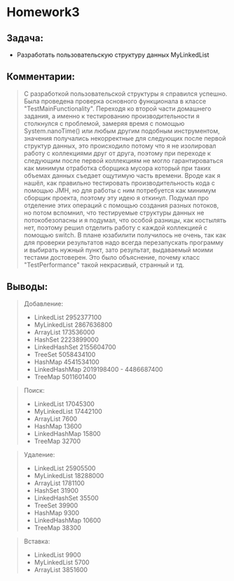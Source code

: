 # Homework3

## Задача: 
* Разработать пользовательскую структуру данных MyLinkedList

## Комментарии:
>С разработкой пользовательской структуры я справился успешно. Была
> проведена проверка основного функционала в классе
> "TestMainFunctionality". Переходя ко второй части домашнего задания, а
> именно к тестированию производительности я столкнулся с проблемой,
> замеряя время с помощью System.nanoTime() или любым другим подобным инструментом,
> значения получались некорректные для следующих после первой структур
> данных, это происходило потому что я не изолировал работу с коллекциями друг от друга, поэтому при 
> переходе к следующим после первой коллекциям не могло гарантироваться как минимум отработка сборщика
> мусора который при таких объемах данных съедает ощутимую часть времени. Вроде как я нашёл, как правильно
> тестировать производительность кода с помощью JMH, но для работы с ним потребуется как минимум сборщик
> проекта, поэтому эту идею я откинул. Подумал про отделение этих операций с помощью создания разных потоков, но
> потом вспомнил, что тестируемые структуры данных не потокобезопасны и я подумал, что особой разницы, как костылять
> нет, поэтому решил отделить работу с каждой коллекцией с помощью switch. В плане юзабилити получилось не очень, так
> как для проверки результатов надо всегда перезапускать программу и выбирать нужный пункт, зато результат, выдаваемый
> моими тестами достоверен. Это было объяснение, почему класс "TestPerformance" такой некрасивый, странный и тд.

## Выводы:
> Добавление:
> * LinkedList      2952377100
> * MyLinkedList    2867636800
> * ArrayList       173536000
> * HashSet         2223899000
> * LinkedHashSet   2155604700
> * TreeSet         5058434100
> * HashMap         4541534100
> * LinkedHashMap   2019198400 - 4486687400
> * TreeMap         5011601400

> Поиск:
> * LinkedList      17045300
> * MyLinkedList    17442100
> * ArrayList       7600
> * HashMap         13600
> * LinkedHashMap   15800
> * TreeMap         32700 

> Удаление:
> * LinkedList      25905500
> * MyLinkedList    18288000
> * ArrayList       1781100
> * HashSet         31900
> * LinkedHashSet   35500
> * TreeSet         39900
> * HashMap         9300
> * LinkedHashMap   10600
> * TreeMap         38300

> Вставка:
> * LinkedList      9900
> * MyLinkedList    5700
> * ArrayList       3851600